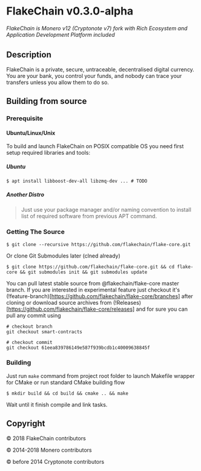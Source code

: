 # FlakeChain v0.3.0-alpha   

###### FlakeChain is Monero v12 (Cryptonote v7) fork with Rich Ecosystem and Application Development Platform included

## Description


FlakeChain is a private, secure, untraceable, decentralised digital currency. You are your bank, you control your funds, 
and nobody can trace your transfers unless you allow them to do so.

## Building from source

### Prerequisite

#### Ubuntu/Linux/Unix

To build and launch FlakeChain on POSIX compatible OS you need first setup required libraries and tools:

##### Ubuntu

```shell
$ apt install libboost-dev-all libzmq-dev ... # TODO
```

##### Another Distro

> Just use your package manager and/or naming convention to install list of required software from previous APT command.

### Getting The Source

```shell
$ git clone --recursive https://github.com/flakechain/flake-core.git
```

Or clone Git Submodules later (clned already)

```shell
$ git clone https://github.com/flakechain/flake-core.git && cd flake-core && git submodules init && git submodules update
```

You can pull latest stable source from @flakechain/flake-core master branch.
If you are interested in experimental feature just checkout it's (!feature-branch)[https://github.com/flakechain/flake-core/branches] after cloning
or download source archives from (!Releases)[https://github.com/flakechain/flake-core/releases] and for sure you can
pull any commit using

```shell
# checkout branch
git checkout smart-contracts

# checkout commit
git checkout 61eea839786149e587f939bcdb1c40009638845f   
```

### Building

Just run `make` command from project root folder to launch Makefile wrapper for CMake or run standard CMake building flow

```shell
$ mkdir build && cd build && cmake .. && make
```

Wait until it finish compile and link tasks.


## Copyright

&copy; 2018 FlakeChain contributors

&copy; 2014-2018 Monero contributors

&copy; before 2014 Cryptonote contributors